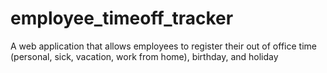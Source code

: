 # employee_timeoff_tracker
A web application that allows employees to register their out of office time (personal, sick, vacation, work from home), birthday, and holiday
